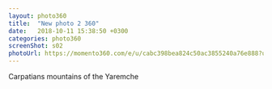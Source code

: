 ```yaml
---
layout: photo360
title:  "New photo 2 360"
date:   2018-10-11 15:38:50 +0300
categories: photo360
screenShot: s02
photoUrl: https://momento360.com/e/u/cabc398bea824c50ac3855240a76e888?utm_campaign=embed&utm_source=other&utm_medium=other&heading=34.4&pitch=0.6000000000000001&field-of-view=75
---
```


Carpatians mountains of the Yaremche

